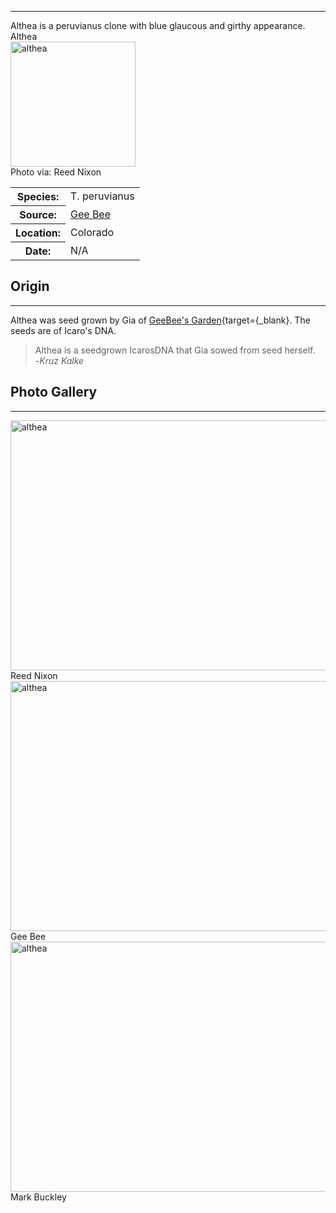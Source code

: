 <hr>
Althea is a peruvianus clone with blue glaucous and girthy appearance.

<div class="infobox">
<div class="infobox-title">Althea</div>
<div class="infobox-image">
<img src="./althea1.jpg" alt="althea" width="200">

<div class="infobox-credit">
    Photo via: Reed Nixon
</div>

</div>
<table class="infobox-table">
<tr>
    <th class="parameter-title">Species: </th>
    <td>T. peruvianus</td>
</tr>
<tr>
    <th class="parameter-title">Source: </th>
    <td><a href="https://geebeesgarden.com/" target="_blank">Gee Bee</a></td>
</tr>
<tr>
    <th class="parameter-title" >Location: </th>
    <td>Colorado</td>
</tr>
<tr>
    <th class="parameter-title">Date: </th>
    <td>N/A</td>
</tr>
</table>
<!-- <div class="infobox-title">Aliases</div> -->
<!-- <ul class="infobox-table">
    <li class="alias-name">Ogun</li>
</ul> -->
</div>

## Origin
---
Althea was seed grown by Gia of [GeeBee's Garden](https://geebeesgarden.com/){target={_blank}. The seeds are of Icaro's DNA.

<blockquote>
Althea is a seedgrown IcarosDNA that Gia sowed from seed herself.
<br>
-<em>Kruz Kalke</em>
</blockquote>



## Photo Gallery
---
<div class="gallery-container">

<div class="gallery">
  <a target="_blank" href="./althea2.jpg">
    <img src="./althea2.jpg" alt="althea" width="600" height="400">
  </a>
  <div class="desc">Reed Nixon</div>
</div>

<div class="gallery">
  <a target="_blank" href="./althea3.jpg">
    <img src="./althea3.jpg" alt="althea" width="600" height="400">
  </a>
  <div class="desc">Gee Bee</div>
</div>

<div class="gallery">
  <a target="_blank" href="./althea4.jpg">
    <img src="./althea4.jpg" alt="althea" width="600" height="400">
  </a>
  <div class="desc">Mark Buckley</div>
</div>



</div>
